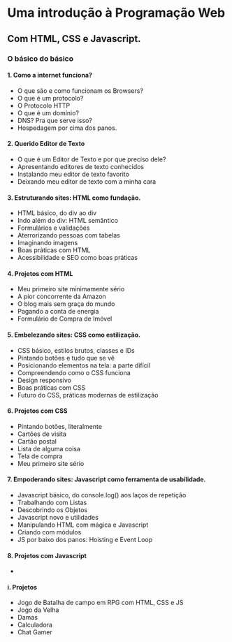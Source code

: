 # Uma introdução à Programação Web
## Com HTML, CSS e Javascript.

### O básico do básico

#### 1. Como a internet funciona?

- O que são e como funcionam os Browsers?
- O que é um protocolo?
- O Protocolo HTTP
- O que é um domínio?
- DNS? Pra que serve isso?
- Hospedagem por cima dos panos.

#### 2. Querido Editor de Texto

- O que é um Editor de Texto e por que preciso dele?
- Apresentando editores de texto conhecidos
- Instalando meu editor de texto favorito
- Deixando meu editor de texto com a minha cara

#### 3. Estruturando sites: HTML como fundação.

- HTML básico, do div ao div
- Indo além do div: HTML semântico
- Formulários e validações
- Aterrorizando pessoas com tabelas
- Imaginando imagens
- Boas práticas com HTML 
- Acessibilidade e SEO como boas práticas

#### 4. Projetos com HTML

- Meu primeiro site minimamente sério
- A pior concorrente da Amazon
- O blog mais sem graça do mundo
- Pagando a conta de energia
- Formulário de Compra de Imóvel

#### 5. Embelezando sites: CSS como estilização.

- CSS básico, estilos brutos, classes e IDs
- Pintando botões e tudo que se vê
- Posicionando elementos na tela: a parte difícil
- Compreendendo como o CSS funciona
- Design responsivo
- Boas práticas com CSS
- Futuro do CSS, práticas modernas de estilização

#### 6. Projetos com CSS

- Pintando botões, literalmente
- Cartões de visita
- Cartão postal
- Lista de alguma coisa
- Tela de compra
- Meu primeiro site sério

#### 7. Empoderando sites: Javascript como ferramenta de usabilidade.

- Javascript básico, do console.log() aos laços de repetição
- Trabalhando com Listas
- Descobrindo os Objetos
- Javascript novo e utilidades
- Manipulando HTML com mágica e Javascript
- Criando com módulos
- JS por baixo dos panos: Hoisting e Event Loop

#### 8. Projetos com Javascript

- 

#### i. Projetos
- Jogo de Batalha de campo em RPG com HTML, CSS e JS
- Jogo da Velha
- Damas
- Calculadora
- Chat Gamer

